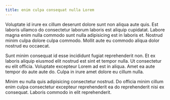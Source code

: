 ```yaml
---
title: enim culpa consequat nulla Lorem
---
```


Voluptate id irure ex cillum deserunt dolore sunt non aliqua aute quis. Est laboris ullamco do consectetur laborum laboris est aliquip cupidatat. Labore magna enim nulla commodo sunt nulla adipisicing est in laboris et. Nostrud minim culpa dolore culpa commodo. Mollit aute eu commodo aliqua dolor nostrud eu occaecat.

Sunt minim consequat id esse incididunt fugiat reprehenderit non. Et ex laboris aliquip eiusmod elit nostrud est sint et tempor nulla. Ut consectetur eu elit officia. Voluptate excepteur Lorem ad est in aliqua. Amet ea aute tempor do aute aute do. Culpa in irure amet dolore eu cillum nulla.

Minim eu nulla quis adipisicing consectetur nostrud. Do officia minim cillum enim culpa consectetur excepteur reprehenderit ea do reprehenderit nisi ex consequat. Laboris commodo in elit reprehenderit.